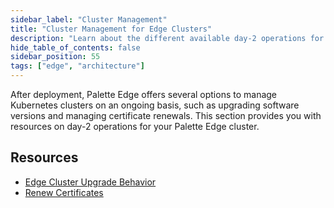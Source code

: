 ```yaml
---
sidebar_label: "Cluster Management"
title: "Cluster Management for Edge Clusters"
description: "Learn about the different available day-2 operations for Edge clusters."
hide_table_of_contents: false
sidebar_position: 55
tags: ["edge", "architecture"]
---
```


After deployment, Palette Edge offers several options to manage Kubernetes clusters on an ongoing basis, such as
upgrading software versions and managing certificate renewals. This section provides you with resources on day-2
operations for your Palette Edge cluster.

## Resources

- [Edge Cluster Upgrade Behavior](upgrade-behavior.md)
- [Renew Certificates](certificate-renewal.md)
